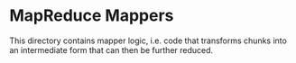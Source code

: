 # MapReduce Mappers

This directory contains mapper logic, i.e.
code that transforms chunks into an intermediate
form that can then be further reduced.
